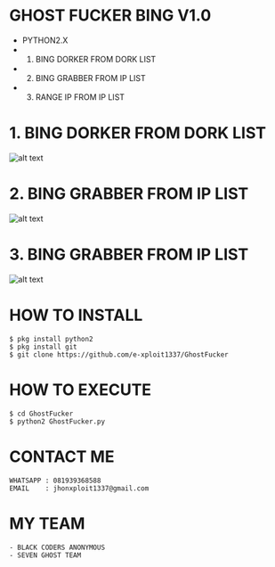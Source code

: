 # GHOST FUCKER BING V1.0
- PYTHON2.X
- 1. BING DORKER FROM DORK LIST
- 2. BING GRABBER FROM IP LIST
- 3. RANGE IP FROM IP LIST

# 1. BING DORKER FROM DORK LIST
![alt text](https://raw.githubusercontent.com/e-xploit1337/GhostFucker/master/images/01.jpg)

# 2. BING GRABBER FROM IP LIST
![alt text](https://raw.githubusercontent.com/e-xploit1337/GhostFucker/master/images/02.jpg)

# 3. BING GRABBER FROM IP LIST
![alt text](https://raw.githubusercontent.com/e-xploit1337/GhostFucker/master/images/03.jpg)

# HOW TO INSTALL
```
$ pkg install python2
$ pkg install git
$ git clone https://github.com/e-xploit1337/GhostFucker
```

# HOW TO EXECUTE
```
$ cd GhostFucker
$ python2 GhostFucker.py
```

# CONTACT ME
```
WHATSAPP : 081939368588
EMAIL    : jhonxploit1337@gmail.com
```

# MY TEAM
```
- BLACK CODERS ANONYMOUS
- SEVEN GHOST TEAM
```
